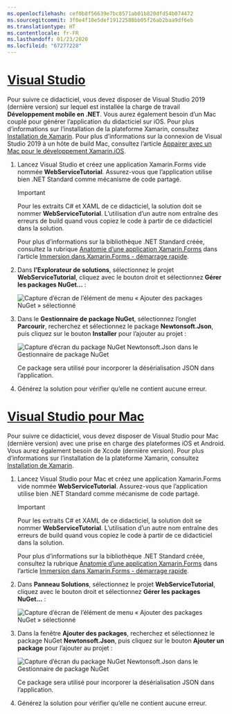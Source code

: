 ```yaml
---
ms.openlocfilehash: cef0b8f56639e7bc8571ab01b820dfd54b074472
ms.sourcegitcommit: 3f0e4f10e5def19122588bb05f26ab2baa9df6eb
ms.translationtype: HT
ms.contentlocale: fr-FR
ms.lasthandoff: 01/23/2020
ms.locfileid: "67277228"
---
```

# <a name="visual-studiotabvswin"></a>[Visual Studio](#tab/vswin)

Pour suivre ce didacticiel, vous devez disposer de Visual Studio 2019 (dernière version) sur lequel est installée la charge de travail **Développement mobile en .NET**. Vous aurez également besoin d’un Mac couplé pour générer l’application du didacticiel sur iOS. Pour plus d’informations sur l’installation de la plateforme Xamarin, consultez [Installation de Xamarin](~/get-started/installation/index.md). Pour plus d’informations sur la connexion de Visual Studio 2019 à un hôte de build Mac, consultez l’article [Appairer avec un Mac pour le développement Xamarin.iOS](~/ios/get-started/installation/windows/connecting-to-mac/index.md).

1. Lancez Visual Studio et créez une application Xamarin.Forms vide nommée **WebServiceTutorial**. Assurez-vous que l’application utilise bien .NET Standard comme mécanisme de code partagé.

    > [!IMPORTANT]
    > Pour les extraits C# et XAML de ce didacticiel, la solution doit se nommer **WebServiceTutorial**. L’utilisation d’un autre nom entraîne des erreurs de build quand vous copiez le code à partir de ce didacticiel dans la solution.

    Pour plus d’informations sur la bibliothèque .NET Standard créée, consultez la rubrique [Anatomie d’une application Xamarin.Forms](~/get-started/first-app/index.md) dans l’article [Immersion dans Xamarin.Forms - démarrage rapide](~/get-started/first-app/index.md).

1. Dans **l’Explorateur de solutions**, sélectionnez le projet **WebServiceTutorial**, cliquez avec le bouton droit et sélectionnez **Gérer les packages NuGet...**  :

    ![Capture d’écran de l’élément de menu « Ajouter des packages NuGet » sélectionné](../images/vs/add-nuget-packages.png "Élément de menu Ajouter des packages NuGet")

1. Dans le **Gestionnaire de package NuGet**, sélectionnez l’onglet **Parcourir**, recherchez et sélectionnez le package **Newtonsoft.Json**, puis cliquez sur le bouton **Installer** pour l’ajouter au projet :

    ![Capture d’écran du package NuGet Newtonsoft.Json dans le Gestionnaire de package NuGet](../images/vs/add-package.png "Package NuGet Newtonsoft.Json")

    Ce package sera utilisé pour incorporer la désérialisation JSON dans l’application.

1. Générez la solution pour vérifier qu’elle ne contient aucune erreur.

# <a name="visual-studio-for-mactabvsmac"></a>[Visual Studio pour Mac](#tab/vsmac)

Pour suivre ce didacticiel, vous devez disposer de Visual Studio pour Mac (dernière version) avec une prise en charge des plateformes iOS et Android. Vous aurez également besoin de Xcode (dernière version). Pour plus d’informations sur l’installation de la plateforme Xamarin, consultez [Installation de Xamarin](~/get-started/installation/index.md).

1. Lancez Visual Studio pour Mac et créez une application Xamarin.Forms vide nommée **WebServiceTutorial**. Assurez-vous que l’application utilise bien .NET Standard comme mécanisme de code partagé.

    > [!IMPORTANT]
    > Pour les extraits C# et XAML de ce didacticiel, la solution doit se nommer **WebServiceTutorial**. L’utilisation d’un autre nom entraîne des erreurs de build quand vous copiez le code à partir de ce didacticiel dans la solution.

    Pour plus d’informations sur la bibliothèque .NET Standard créée, consultez la rubrique [Anatomie d’une application Xamarin.Forms](~/get-started/first-app/index.md) dans l’article [Immersion dans Xamarin.Forms - démarrage rapide](~/get-started/first-app/index.md).

1. Dans **Panneau Solutions**, sélectionnez le projet **WebServiceTutorial**, cliquez avec le bouton droit et sélectionnez **Gérer les packages NuGet...**  :

    ![Capture d’écran de l’élément de menu « Ajouter des packages NuGet » sélectionné](../images/vsmac/add-nuget-packages.png "Élément de menu Ajouter des packages NuGet")

1. Dans la fenêtre **Ajouter des packages**, recherchez et sélectionnez le package NuGet **Newtonsoft.Json**, puis cliquez sur le bouton **Ajouter un package** pour l’ajouter au projet :

    ![Capture d’écran du package NuGet Newtonsoft.Json dans le Gestionnaire de package NuGet](../images/vsmac/add-package.png "Package NuGet Newtonsoft.Json")

    Ce package sera utilisé pour incorporer la désérialisation JSON dans l’application.

1. Générez la solution pour vérifier qu’elle ne contient aucune erreur.
